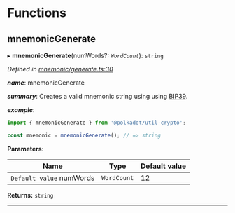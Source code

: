 

# Functions

<a id="mnemonicgenerate"></a>

##  mnemonicGenerate

▸ **mnemonicGenerate**(numWords?: *`WordCount`*): `string`

*Defined in [mnemonic/generate.ts:30](https://github.com/polkadot-js/common/blob/7b0a39a/packages/util-crypto/src/mnemonic/generate.ts#L30)*

*__name__*: mnemonicGenerate

*__summary__*: Creates a valid mnemonic string using using [BIP39](https://github.com/bitcoin/bips/blob/master/bip-0039.mediawiki).

*__example__*:   

```javascript
import { mnemonicGenerate } from '@polkadot/util-crypto';

const mnemonic = mnemonicGenerate(); // => string
```

**Parameters:**

| Name | Type | Default value |
| ------ | ------ | ------ |
| `Default value` numWords | `WordCount` | 12 |

**Returns:** `string`

___

